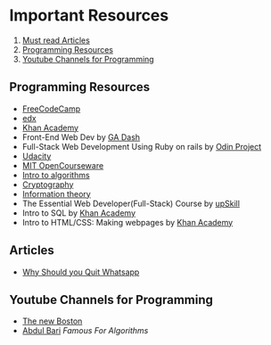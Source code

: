 # Important Resources

1. [Must read Articles](#Articles)
2. [Programming Resources](#Programming-Resources)
3. [Youtube Channels for Programming](#Youtube-Channels-for-Programming)

## Programming Resources

- [FreeCodeCamp](https://www.freecodecamp.org/)
- [edx](https://www.edx.org/)
- [Khan Academy](https://www.khanacademy.org/)
- Front-End Web Dev by [GA Dash](https://dash.generalassemb.ly/)
- Full-Stack Web Development Using Ruby on rails by [Odin Project](https://www.theodinproject.com/)
- [Udacity](https://www.udacity.com/)
- [MIT OpenCourseware](https://ocw.mit.edu/index.htm)
- [Intro to algorithms](https://www.khanacademy.org/computing/computer-science/algorithms)
- [Cryptography](https://www.khanacademy.org/computing/computer-science/cryptography)
- [Information theory](https://www.khanacademy.org/computing/computer-science/informationtheory)
- The Essential Web Developer(Full-Stack) Course by [upSkill](https://upskillcourses.com/courses/essential-web-developer-course)
- Intro to SQL by [Khan Academy](https://www.khanacademy.org/computing/computer-programming/sql)
- Intro to HTML/CSS: Making webpages by [Khan Academy](https://www.khanacademy.org/computing/computer-programming/html-css)

## Articles

- [Why Should you Quit Whatsapp](https://thoughtsbuilder.com/whatsapp-updated-privacy-policy-you-are-at-risk/)

## Youtube Channels for Programming

- [The new Boston](https://www.youtube.com/user/thenewboston)
- [Abdul Bari](https://www.youtube.com/channel/UCZCFT11CWBi3MHNlGf019nw) _Famous For Algorithms_

